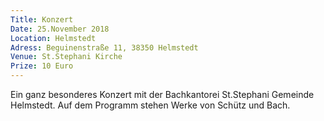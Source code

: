```yaml
---
Title: Konzert
Date: 25.November 2018
Location: Helmstedt
Adress: Beguinenstraße 11, 38350 Helmstedt
Venue: St.Stephani Kirche
Prize: 10 Euro
---
```


Ein ganz besonderes Konzert mit der Bachkantorei St.Stephani Gemeinde Helmstedt. Auf dem Programm stehen Werke von Schütz und Bach.